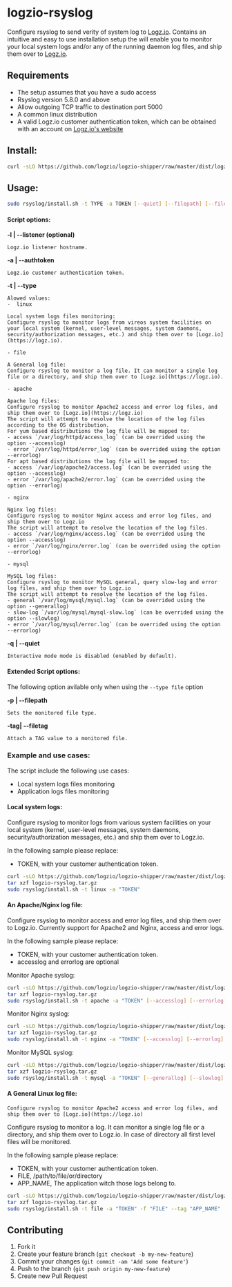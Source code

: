 # logzio-rsyslog

Configure rsyslog to send verity of system log to [Logz.io](https://logz.io).
Contains an intuitive and easy to use installation setup the will enable you to monitor your local system logs and/or any of the running daemon log files, and ship them over to [Logz.io](https://logz.io).  

## Requirements
 - The setup assumes that you have a sudo access
 - Rsyslog version 5.8.0 and above
 - Allow outgoing TCP traffic to destination port 5000
 - A common linux distribution
 - A valid Logz.io customer authentication token, which can be obtained with an account on [Logz.io's website](https://logz.io)

## Install:
```bash
curl -sLO https://github.com/logzio/logzio-shipper/raw/master/dist/logzio-rsyslog.tar.gz ; tar xzf logzio-rsyslog.tar.gz
```

## Usage:

```bash
sudo rsyslog/install.sh -t TYPE -a TOKEN [--quiet] [--filepath] [--filetag] [--accesslog] [--errorlog] 
```

#### Script options:

**-l | --listener (optional)**

	Logz.io listener hostname.

**-a | --authtoken** 
	
	Logz.io customer authentication token.

**-t | --type** 
	
	Alowed values:
	-  linux
	
	Local system logs files monitoring:
	Configure rsyslog to monitor logs from vireos system facilities on your local system (kernel, user-level messages, system daemons, security/authorization messages, etc.) and ship them over to [Logz.io](https://logz.io).

	- file

	A General log file:
	Configure rsyslog to monitor a log file. It can monitor a single log file or a directory, and ship them over to [Logz.io](https://logz.io).

	- apache

	Apache log files:
	Configure rsyslog to monitor Apache2 access and error log files, and ship them over to [Logz.io](https://logz.io)
	The script will attempt to resolve the location of the log files according to the OS distribution.
	For yum based distributions the log file will be mapped to:
	- access `/var/log/httpd/access_log` (can be overrided using the option --accesslog)
	- error `/var/log/httpd/error_log` (can be overrided using the option --errorlog)
	For apt based distributions the log file will be mapped to:
	- access `/var/log/apache2/access.log` (can be overrided using the option --accesslog)
	- error `/var/log/apache2/error.log` (can be overrided using the option --errorlog)

	- nginx

	Nginx log files:
	Configure rsyslog to monitor Nginx access and error log files, and ship them over to Logz.io
	The script will attempt to resolve the location of the log files.
	- access `/var/log/nginx/access.log` (can be overrided using the option --accesslog)
	- error `/var/log/nginx/error.log` (can be overrided using the option --errorlog)

	- mysql

	MySQL log files:
	Configure rsyslog to monitor MySQL general, query slow-log and error log files, and ship them over to Logz.io
	The script will attempt to resolve the location of the log files.
	- general `/var/log/mysql/mysql.log` (can be overrided using the option --generallog)
	- slow-log `/var/log/mysql/mysql-slow.log` (can be overrided using the option --slowlog)
	- error `/var/log/mysql/error.log` (can be overrided using the option --errorlog)

**-q | --quiet** 

	Interactive mode mode is disabled (enabled by default).

#### Extended Script options:

The following option avilable only when using the `--type file` option

**-p | --filepath** 

	Sets the monitored file type.

**-tag| --filetag** 
	
	Attach a TAG value to a monitored file.


### Example and use cases:

The script include the following use cases: 
- Local system logs files monitoring
- Application logs files monitoring

#### Local system logs:

Configure rsyslog to monitor logs from various system facilities on your local system (kernel, user-level messages, system daemons, security/authorization messages, etc.) and ship them over to Logz.io.

In the following sample please replace:
 - TOKEN, with your customer authentication token.

```bash
curl -sLO https://github.com/logzio/logzio-shipper/raw/master/dist/logzio-rsyslog.tar.gz
tar xzf logzio-rsyslog.tar.gz
sudo rsyslog/install.sh -t linux -a "TOKEN"
```

#### An Apache/Nginx log file:

Configure rsyslog to monitor access and error log files, and ship them over to Logz.io. 
Currently support for Apache2 and Nginx, access and error logs.

In the following sample please replace:
 - TOKEN, with your customer authentication token.
 - accesslog and errorlog are optional

Monitor Apache syslog:

```bash
curl -sLO https://github.com/logzio/logzio-shipper/raw/master/dist/logzio-rsyslog.tar.gz
tar xzf logzio-rsyslog.tar.gz
sudo rsyslog/install.sh -t apache -a "TOKEN" [--accesslog] [--errorlog]
```

Monitor Nginx syslog:

```bash
curl -sLO https://github.com/logzio/logzio-shipper/raw/master/dist/logzio-rsyslog.tar.gz
tar xzf logzio-rsyslog.tar.gz
sudo rsyslog/install.sh -t nginx -a "TOKEN" [--accesslog] [--errorlog] 
```

Monitor MySQL syslog:

```bash
curl -sLO https://github.com/logzio/logzio-shipper/raw/master/dist/logzio-rsyslog.tar.gz
tar xzf logzio-rsyslog.tar.gz
sudo rsyslog/install.sh -t mysql -a "TOKEN" [--generallog] [--slowlog] [--errorlog] 
```

#### A General Linux log file:

	Configure rsyslog to monitor Apache2 access and error log files, and ship them over to [Logz.io](https://logz.io)
Configure rsyslog to monitor a log. It can monitor a single log file or a directory, and ship them over to Logz.io.
In case of directory all first level files will be monitored.

In the following sample please replace:
 - TOKEN, with your customer authentication token.
 - FILE, /path/to/file/or/directory
 - APP_NAME, The application witch those logs belong to.

```bash
curl -sLO https://github.com/logzio/logzio-shipper/raw/master/dist/logzio-rsyslog.tar.gz
tar xzf logzio-rsyslog.tar.gz
sudo rsyslog/install.sh -t file -a "TOKEN" -f "FILE" --tag "APP_NAME" [--filepath] [--filetag] 
```


## Contributing

1. Fork it
2. Create your feature branch (`git checkout -b my-new-feature`)
3. Commit your changes (`git commit -am 'Add some feature'`)
4. Push to the branch (`git push origin my-new-feature`)
5. Create new Pull Request
